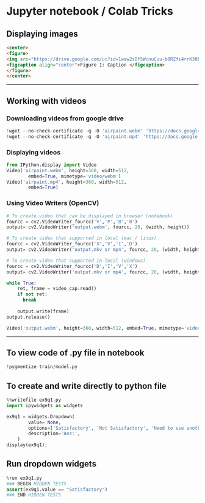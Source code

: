 # Jupyter notebook / Colab Tricks

## Displaying images

```markdown
<center>
<figure>
<img src="https://drive.google.com/uc?id=1wsw2sDf5WcnuCuu-b0RZfi4rrK30FB8R" alt="Image name" >
<figcaption align="center">Figure 1: Caption </figcaption>
</figure>
</center>
```

---

## Working with videos

### Downloading videos from google drive

```python
!wget --no-check-certificate -q -O 'airpaint.webm' 'https://docs.google.com/uc?export=download&id=1B8QVEefZu6mvOWUMxGXgWTWmLxsMXeDH'
!wget --no-check-certificate -q -O 'airpaint.mp4' 'https://docs.google.com/uc?export=download&id=1B8QVEefZu6mvOWUMxGXgWTWmLxsMXeDH'
```

### Displaying videos

```python
from IPython.display import Video
Video('airpaint.webm', height=360, width=512, 
        embed=True, mimetype='video/webm')
Video('airpaint.mp4', height=360, width=512, 
        embed=True)
```

### Using Video Writers (OpenCV)


```python
# To create video that can be displayed in browser (notebook)
fourcc = cv2.VideoWriter_fourcc('V','P','8','0')
output= cv2.VideoWriter('output.webm', fourcc, 20, (width, height))

# To create video that supported in local (mac / linux)
fourcc = cv2.VideoWriter_fourcc('X','V','I','D')
output= cv2.VideoWriter('output.mkv or mp4', fourcc, 20, (width, height))

# To create video that supported in local (windows)
fourcc = cv2.VideoWriter_fourcc('D','I','V','X')
output= cv2.VideoWriter('output.mkv or mp4', fourcc, 20, (width, height))

while True:
    ret, frame = video_cap.read()
    if not ret:
      break
      
    output.write(frame)
output.release()

Video('output.webm', height=360, width=512, embed=True, mimetype='video/webm')
```

---

## To view code of .py file in notebook

```python
!pygmentize train/model.py
```

## To create and write directly to python file

```python
%%writefile ex9q1.py
import ipywidgets as widgets

ex9q1 = widgets.Dropdown(
        value= None,
        options=['Satisfactory', 'Not Satisfactory', 'Need to use another Metric',None],
        description='Ans:',
    )
display(ex9q1);
```

## Run dropdown widgets

```python
%run ex9q1.py
### BEGIN HIDDEN TESTS
assert(ex9q1.value == "Satisfactory")
### END HIDDEN TESTS
```
